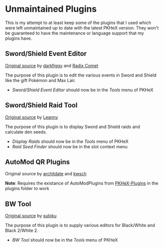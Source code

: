 # Unmaintained Plugins
This is my attempt to at least keep some of the plugins that I used which were left unmaintained up to date with the latest PKHeX version. They won't be guaranteed to have the maintenance or language support that my plugins have.

## Sword/Shield Event Editor
[Original source](https://github.com/darkfiggy/dmaxplugin) by [darkfiggy](https://github.com/darkfiggy) and [Radix Comet](https://github.com/RadixComet)

The purpose of this plugin is to edit the various events in Sword and Shield like the gift Pokémon and Max Lair.
- *Sword/Shield Event Editor* should now be in the *Tools* menu of PKHeX

## Sword/Shield Raid Tool
[Original source](https://github.com/Leanny/PKHeX_Raid_Plugin) by [Leanny](https://github.com/Leanny)

The purpose of this plugin is to display Sword and Shield raids and calculate den seeds.
- *Display Raids* should now be in the *Tools* menu of PKHeX
- *Raid Seed Finder* should now be in the slot context menu

## AutoMod QR Plugins
Original source by [architdate](https://github.com/architdate) and [kwsch](https://github.com/kwsch)

**Note**: Requires the existance of AutoModPlugins from [PKHeX-Plugins](https://github.com/architdate/PKHeX-Plugins) in the plugins folder to work

## BW Tool
[Original source](https://github.com/suloku/BW_tool) by [suloku](https://github.com/suloku)

The purpose of this plugin is to supply various editors for Black/White and Black 2/White 2.
- *BW Tool* should now be in the *Tools* menu of PKHeX
